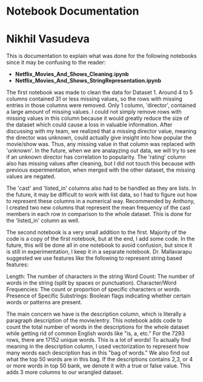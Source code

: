 # Notebook Documentation
# Nikhil Vasudeva
This is documentation to explain what was done for the following notebooks since it may be confusing to the reader:

- **Netflix_Movies_And_Shows_Cleaning.ipynb**
- **Netflix_Movies_And_Shows_StringRepresentation.ipynb**  


The first notebook was made to clean the data for Dataset 1. Around 4 to 5 columns contained 31 or less missing values, so the rows
with missing entries in those columns were removed. Only 1 column, 'director', contained a large amount of missing values. I could
not simply remove rows with missing values in this column because it would greatly reduce the size of the dataset which could
cause a loss in valuable information. After discussing with my team, we realized that a missing director value, meaning the director 
was unknown, could actually give insight into how popular the movie/show was. Thus, any missing value in that column was replaced 
with 'unknown'. In the future, when we are analayzing out data, we will try to see if an unknown director has correlation to popularity.
The 'rating' column also has missing values after cleaning, but I did not touch this because with previous experimentation, when
merged with the other dataset, the missing values are negated. 

The 'cast' and 'listed_in' columns also had to be handled as they are lists. In the future, it may be difficult to work with list 
data, so I had to figure out how to represent these columns in a numerical way. Recommended by Anthony, I created two new columns that
represent the mean frequency of the cast members in each row in comparison to the whole dataset. This is done for the 'listed_in' 
column as well. 

The second notebook is a very small addition to the first. Majority of the code is a copy of the first notebook, but at the end, I 
add some code. In the future, this will be done all in one notebook to avoid confusion, but since it is still in experimentation, I 
keep it in a separate notebook. Dr. Mallavarapu suggested we use features like the following to represent string based features:

Length: The number of characters in the string
Word Count: The number of words in the string (split by spaces or punctuation).
Character/Word Frequencies: The count or proportion of specific characters or words. 
Presence of Specific Substrings: Boolean flags indicating whether certain words or patterns are present.

The main concern we have is the description column, which is literally a paragraph description of the movie/entry. This notebook
adds code to count the total number of words in the descriptions for the whole dataset while getting rid of common English words
like "is, a, etc." For the 7293 rows, there are 17152 unique words. This is a lot of words! To actually find meaning in the
description column, I used vectorization to represent how many words each description has in this "bag of words." We also find
out what the top 50 words are in this bag. If the descriptions contains 2,3, or 4 or more words in top 50 bank, we denote it with
a true or false value. This adds 3 more columns to our wrangled dataset. 
